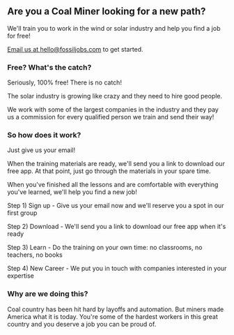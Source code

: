 ## Are you a Coal Miner looking for a new path?

We'll train you to work in the wind or solar industry and help you find a job for free!

[Email us at hello@fossiljobs.com](hello@fossiljobs.com) to get started.

### Free? What's the catch?

Seriously, 100% free! There is no catch!

The solar industry is growing like crazy and they need to hire good people.

We work with some of the largest companies in the industry and they pay us a commission for every qualified person we train and send their way!

### So how does it work?

Just give us your email!

When the training materials are ready, we'll send you a link to download our free app. At that point, just go through the materials in your spare time. 

When you've finished all the lessons and are comfortable with everything you've learned, we'll help you find a new job!

Step 1) Sign up - Give us your email now and we'll reserve you a spot in our first group

Step 2) Download - We'll send you a link to download our free app when it's ready

Step 3) Learn - Do the training on your own time: no classrooms, no teachers, no books

Step 4) New Career - We put you in touch with companies interested in your expertise

### Why are we doing this?

Coal country has been hit hard by layoffs and automation. But miners made America what it is today. You're some of the hardest workers in this great country and you deserve a job you can be proud of.
